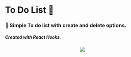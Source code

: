 # To Do List 📑

### 📌 Simple To do list with create and delete options.

##### Created with React Hooks.


<p align=center><img src="readme-images/TodDoList.PNG" width="fit-content"></p>
